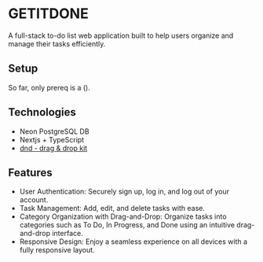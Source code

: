 # GETITDONE

A full-stack to-do list web application built to help users organize and manage their tasks efficiently.

## Setup

So far, only prereq is a ().

## Technologies

- Neon PostgreSQL DB
- Nextjs + TypeScript
- [dnd - drag & drop kit](https://dndkit.com/)

## Features

- User Authentication: Securely sign up, log in, and log out of your account.
- Task Management: Add, edit, and delete tasks with ease.
- Category Organization with Drag-and-Drop: Organize tasks into categories such as To Do, In Progress, and Done using an intuitive drag-and-drop interface.
- Responsive Design: Enjoy a seamless experience on all devices with a fully responsive layout.

